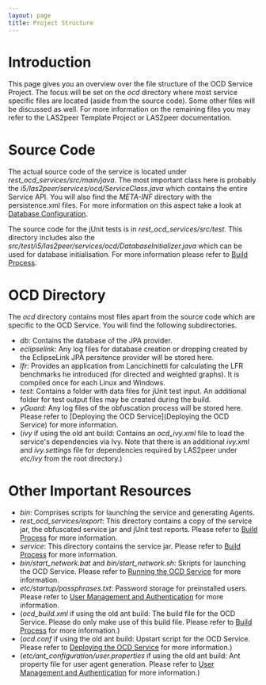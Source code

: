 ```yaml
---
layout: page
title: Project Structure
---
```


# Introduction
This page gives you an overview over the file structure of the OCD Service Project. The focus will be set on the _ocd_ directory where most service specific files are located (aside from the source code). Some other files will be discussed as well. For more information on the remaining files you may refer to the LAS2peer Template Project or LAS2peer documentation.

# Source Code
The actual source code of the service is located under _rest\_ocd\_services/src/main/java_. The most important class here is probably the _i5/las2peer/services/ocd/ServiceClass.java_ which contains the entire Service API. You will also find the _META-INF_ directory with the persistence.xml files. For more information on this aspect take a look at [Database Configuration](https://github.com/rwth-acis/REST-OCD-Services/wiki/Database-Configuration).

The source code for the jUnit tests is in _rest\_ocd\_services/src/test_. This directory includes also the _src/test/i5/las2peer/services/ocd/DatabaseInitializer.java_ which can be used for database initialisation. For more information please refer to [Build Process](https://github.com/rwth-acis/REST-OCD-Services/wiki/Build-Process).

# OCD Directory
The _ocd_ directory contains most files apart from the source code which are specific to the OCD Service. You will find the following subdirectories.

+ _db_: Contains the database of the JPA provider.
+ _eclipselink_: Any log files for database creation or dropping created by the EclipseLink JPA persitence provider will be stored here.
+ _lfr_: Provides an application from Lancichinetti for calculating the LFR benchmarks he introduced (for directed and weighted graphs). It is compiled once for each Linux and Windows.
+ _test_: Contains a folder with data files for jUnit test input. An additional folder for test output files may be created during the build.
+ _yGuard_: Any log files of the obfuscation process will be stored here. Please refer to [Deploying the OCD Service](Deploying the OCD Service) for more information.
+ (_ivy_ if using the old ant build: Contains an _ocd_ivy.xml_ file to load the service's dependencies via Ivy. Note that there is an additional _ivy.xml_ and _ivy.settings_ file for dependencies required by LAS2peer under _etc/ivy_ from the root directory.)

# Other Important Resources
+ _bin_: Comprises scripts for launching the service and generating Agents.
+ _rest\_ocd\_services/export_: This directory contains a copy of the service jar, the obfuscated service jar and jUnit test reports. Please refer to [Build Process](https://github.com/rwth-acis/REST-OCD-Services/wiki/Build-Process) for more information.
+ _service_: This directory contains the service jar. Please refer to [Build Process](https://github.com/rwth-acis/REST-OCD-Services/wiki/Build-Process) for more information.
+ _bin/start_network.bat_ and _bin/start_network.sh_: Skripts for launching the OCD Service. Please refer to [Running the OCD Service](https://github.com/rwth-acis/REST-OCD-Services/wiki/Running-the-OCD-Service) for more information.
+ _etc/startup/passphrases.txt_: Password storage for preinstalled users. Please refer to [User Management and Authentication](https://github.com/rwth-acis/REST-OCD-Services/wiki/User-Management-and-Authentication) for more information.
+ (_ocd_build.xml_ if using the old ant build: The build file for the OCD Service. Please do only make use of this build file. Please refer to [Build Process](https://github.com/rwth-acis/REST-OCD-Services/wiki/Build-Process) for more information.)
+ (_ocd.conf_ if using the old ant build: Upstart script for the OCD Service. Please refer to [Deploying the OCD Service](https://github.com/rwth-acis/REST-OCD-Services/wiki/Deploying-the-OCD-Service) for more information.)
+ (_etc/ant_configuration/user.properties_ if using the old ant build: Ant property file for user agent generation. Please refer to [User Management and Authentication](https://github.com/rwth-acis/REST-OCD-Services/wiki/User-Management-and-Authentication) for more information.)